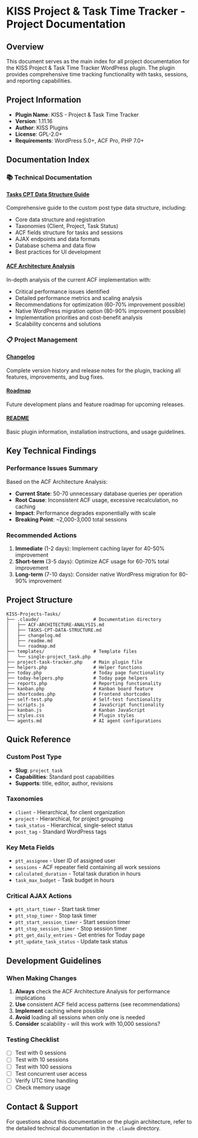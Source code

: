 # KISS Project & Task Time Tracker - Project Documentation

## Overview
This document serves as the main index for all project documentation for the KISS Project & Task Time Tracker WordPress plugin. The plugin provides comprehensive time tracking functionality with tasks, sessions, and reporting capabilities.

## Project Information
- **Plugin Name**: KISS - Project & Task Time Tracker
- **Version**: 1.11.16
- **Author**: KISS Plugins
- **License**: GPL-2.0+
- **Requirements**: WordPress 5.0+, ACF Pro, PHP 7.0+

## Documentation Index

### 📚 Technical Documentation

#### [Tasks CPT Data Structure Guide](.claude/TASKS-CPT-DATA-STRUCTURE.md)
Comprehensive guide to the custom post type data structure, including:
- Core data structure and registration
- Taxonomies (Client, Project, Task Status)
- ACF fields structure for tasks and sessions
- AJAX endpoints and data formats
- Database schema and data flow
- Best practices for UI development

#### [ACF Architecture Analysis](.claude/ACF-ARCHITECTURE-ANALYSIS.md)
In-depth analysis of the current ACF implementation with:
- Critical performance issues identified
- Detailed performance metrics and scaling analysis
- Recommendations for optimization (60-70% improvement possible)
- Native WordPress migration option (80-90% improvement possible)
- Implementation priorities and cost-benefit analysis
- Scalability concerns and solutions

### 📋 Project Management

#### [Changelog](.claude/changelog.md)
Complete version history and release notes for the plugin, tracking all features, improvements, and bug fixes.

#### [Roadmap](.claude/roadmap.md)
Future development plans and feature roadmap for upcoming releases.

#### [README](.claude/readme.md)
Basic plugin information, installation instructions, and usage guidelines.

## Key Technical Findings

### Performance Issues Summary
Based on the ACF Architecture Analysis:
- **Current State**: 50-70 unnecessary database queries per operation
- **Root Cause**: Inconsistent ACF usage, excessive recalculation, no caching
- **Impact**: Performance degrades exponentially with scale
- **Breaking Point**: ~2,000-3,000 total sessions

### Recommended Actions
1. **Immediate** (1-2 days): Implement caching layer for 40-50% improvement
2. **Short-term** (3-5 days): Optimize ACF usage for 60-70% total improvement  
3. **Long-term** (7-10 days): Consider native WordPress migration for 80-90% improvement

## Project Structure

```
KISS-Projects-Tasks/
├── .claude/                    # Documentation directory
│   ├── ACF-ARCHITECTURE-ANALYSIS.md
│   ├── TASKS-CPT-DATA-STRUCTURE.md
│   ├── changelog.md
│   ├── readme.md
│   └── roadmap.md
├── templates/                  # Template files
│   └── single-project_task.php
├── project-task-tracker.php    # Main plugin file
├── helpers.php                 # Helper functions
├── today.php                   # Today page functionality
├── today-helpers.php           # Today page helpers
├── reports.php                 # Reporting functionality
├── kanban.php                  # Kanban board feature
├── shortcodes.php              # Frontend shortcodes
├── self-test.php               # Self-test functionality
├── scripts.js                  # JavaScript functionality
├── kanban.js                   # Kanban JavaScript
├── styles.css                  # Plugin styles
└── agents.md                   # AI agent configurations
```

## Quick Reference

### Custom Post Type
- **Slug**: `project_task`
- **Capabilities**: Standard post capabilities
- **Supports**: title, editor, author, revisions

### Taxonomies
- `client` - Hierarchical, for client organization
- `project` - Hierarchical, for project grouping
- `task_status` - Hierarchical, single-select status
- `post_tag` - Standard WordPress tags

### Key Meta Fields
- `ptt_assignee` - User ID of assigned user
- `sessions` - ACF repeater field containing all work sessions
- `calculated_duration` - Total task duration in hours
- `task_max_budget` - Task budget in hours

### Critical AJAX Actions
- `ptt_start_timer` - Start task timer
- `ptt_stop_timer` - Stop task timer
- `ptt_start_session_timer` - Start session timer
- `ptt_stop_session_timer` - Stop session timer
- `ptt_get_daily_entries` - Get entries for Today page
- `ptt_update_task_status` - Update task status

## Development Guidelines

### When Making Changes
1. **Always** check the ACF Architecture Analysis for performance implications
2. **Use** consistent ACF field access patterns (see recommendations)
3. **Implement** caching where possible
4. **Avoid** loading all sessions when only one is needed
5. **Consider** scalability - will this work with 10,000 sessions?

### Testing Checklist
- [ ] Test with 0 sessions
- [ ] Test with 10 sessions
- [ ] Test with 100 sessions
- [ ] Test concurrent user access
- [ ] Verify UTC time handling
- [ ] Check memory usage

## Contact & Support
For questions about this documentation or the plugin architecture, refer to the detailed technical documentation in the `.claude` directory.